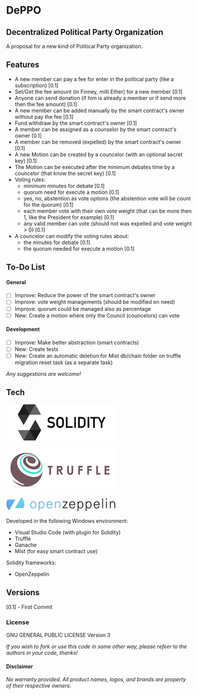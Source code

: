 # DePPO
## Decentralized Political Party Organization
A proposal for a new kind of Political Party organization.

## Features 
 - A new member can pay a fee for enter in the political party (like a subscription) [0.1]
 - Set/Get the fee amount (in Finney, milli Ether) for a new member [0.1]
 - Anyone can send donation (if him is already a member or if send more then the fee amount) [0.1]
 - A new member can be added manually by the smart contract's owner without pay the fee [0.1]
 - Fund withdraw by the smart contract's owner [0.1]
 - A member can be assigned as a counselor by the smart contract's owner [0.1]
 - A member can be removed (expelled) by the smart contract's owner [0.1]
 - A new Motion can be created by a councelor (with an optional secret key) [0.1]
 - The Motion can be executed after the minimum debates time by a councelor (that know the secret key) [0.1]
 - Voting rules: 
   - minimum minutes for debate [0.1]
   - quorum need for execute a motion [0.1]
   - yes, no, abstention as vote options (the abstention vote will be count for the quorum) [0.1]   
   - each member vote with their own vote weight (that can be more then 1, like the President for example) [0.1]
   - any valid member can vote (should not was expelled and vote weight > 0) [0.1]
 - A councelor can modify the voting rules about:
   - the minutes for debate [0.1]
   - the quorum needed for execute a motion [0.1]

## To-Do List
 
 #### General
 - [ ] Improve: Reduce the power of the smart contract's owner
 - [ ] Improve: vote weight managements (should be modified on need)
 - [ ] Improve: quorum could be managed also as percentage
 - [ ] New: Create a motion where only the Council (councelors) can vote 
 
 #### Development
 - [ ] Improve: Make better abstraction (smart contracts)
 - [ ] New: Create tests
 - [ ] New: Create an automatic deletion for Mist db/chain folder on truffle migration reset task (as a separate task)

*Any suggestions are welcome!*

## Tech
[![Solidity](https://raw.githubusercontent.com/lucav/Resources/master/solidity-logo.png)](https://solidity.readthedocs.io/en/v0.4.24/index.html)

[![Truffle](https://raw.githubusercontent.com/lucav/Resources/master/truffle-logo.png)](http://truffleframework.com/)

[![OpenZeppelin](https://raw.githubusercontent.com/lucav/Resources/master/openzeppelin-logo.png)](https://openzeppelin.org/)

Developed in the following Windows environment:
 - Visual Studio Code (with plugin for Solidity)
 - Truffle 
 - Ganache
 - Mist (for easy smart contract use)

Solidity frameworks:
 - OpenZeppelin

## Versions

[0.1] - First Commit

### License
GNU GENERAL PUBLIC LICENSE Version 3

*If you wish to fork or use this code in some other way, please refeer to the authors in your code, thanks!*

#### Disclaimer
*No warranty provided. All product names, logos, and brands are property of their respective owners.*
